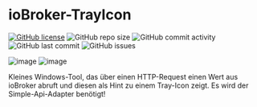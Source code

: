 # ioBroker-TrayIcon

[![GitHub license](https://img.shields.io/github/license/DEV2DEV-DE/iob-tray)](https://github.com/DEV2DEV-DE/iob-tray/blob/master/LICENSE)
![GitHub repo size](https://img.shields.io/github/repo-size/DEV2DEV-DE/iob-tray)
![GitHub commit activity](https://img.shields.io/github/commit-activity/m/DEV2DEV-DE/iob-tray)
![GitHub last commit](https://img.shields.io/github/last-commit/DEV2DEV-DE/iob-tray)
![GitHub issues](https://img.shields.io/github/issues/DEV2DEV-DE/iob-tray)

![image](https://github.com/DEV2DEV-DE/iob-Tray/assets/95883579/27484ee6-b2b6-4450-b20b-5f58a3521d47)
![image](https://github.com/DEV2DEV-DE/iob-Tray/assets/95883579/2d6104d8-d572-41a2-a770-5f9969fbfe7f)

Kleines Windows-Tool, das über einen HTTP-Request einen Wert aus ioBroker abruft und diesen als Hint zu einem Tray-Icon zeigt.
Es wird der Simple-Api-Adapter benötigt!
